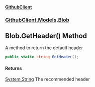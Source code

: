 #### [GithubClient](index 'index')
### [GithubClient.Models](GithubClient.Models 'GithubClient.Models').[Blob](GithubClient.Models.Blob 'GithubClient.Models.Blob')

## Blob.GetHeader() Method

A method to return the default header

```csharp
public static string GetHeader();
```

#### Returns
[System.String](https://docs.microsoft.com/en-us/dotnet/api/System.String 'System.String')
The recommended header